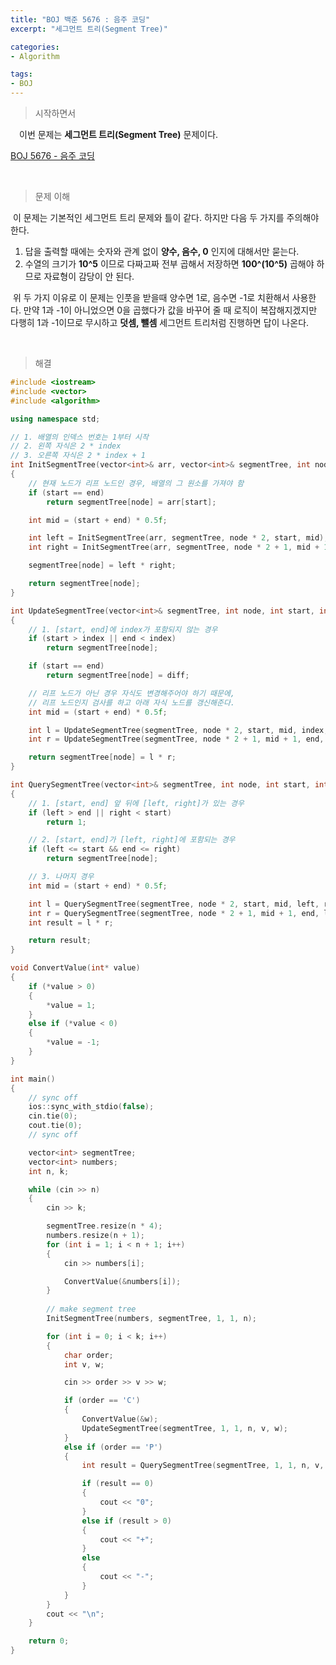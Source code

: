 ```yaml
---
title: "BOJ 백준 5676 : 음주 코딩"
excerpt: "세그먼트 트리(Segment Tree)"

categories:
- Algorithm

tags:
- BOJ
---
```


> 시작하면서

　이번 문제는 **세그먼트 트리(Segment Tree)** 문제이다.

[BOJ 5676 - 음주 코딩](https://www.acmicpc.net/problem/5676)    

​    

> 문제 이해

​	이 문제는 기본적인 세그먼트 트리 문제와 틀이 같다. 하지만 다음 두 가지를 주의해야 한다.

1. 답을 출력할 때에는 숫자와 관계 없이 **양수, 음수, 0** 인지에 대해서만 묻는다.
2. 수열의 크기가 **10^5** 이므로 다짜고짜 전부 곱해서 저장하면 **100^(10^5)** 곱해야 하므로 자료형이 감당이 안 된다.

​	위 두 가지 이유로 이 문제는 인풋을 받을때 양수면 1로, 음수면 -1로 치환해서 사용한다. 만약 1과 -1이 아니었으면 0을 곱했다가 값을 바꾸어 줄 때 로직이 복잡해지겠지만 다행히 1과 -1이므로 무시하고 **덧셈, 뺄셈** 세그먼트 트리처럼 진행하면 답이 나온다.

​    

>해결

```c++
#include <iostream>
#include <vector>
#include <algorithm>

using namespace std;

// 1. 배열의 인덱스 번호는 1부터 시작
// 2. 왼쪽 자식은 2 * index
// 3. 오른쪽 자식은 2 * index + 1
int InitSegmentTree(vector<int>& arr, vector<int>& segmentTree, int node, int start, int end)
{
	// 현재 노드가 리프 노드인 경우, 배열의 그 원소를 가져야 함
	if (start == end)
		return segmentTree[node] = arr[start];

	int mid = (start + end) * 0.5f;

	int left = InitSegmentTree(arr, segmentTree, node * 2, start, mid);
	int right = InitSegmentTree(arr, segmentTree, node * 2 + 1, mid + 1, end);

	segmentTree[node] = left * right;

	return segmentTree[node];
}

int UpdateSegmentTree(vector<int>& segmentTree, int node, int start, int end, int index, int diff)
{
	// 1. [start, end]에 index가 포함되지 않는 경우
	if (start > index || end < index)
		return segmentTree[node];

	if (start == end)
		return segmentTree[node] = diff;

	// 리프 노드가 아닌 경우 자식도 변경해주어야 하기 때문에,
	// 리프 노드인지 검사를 하고 아래 자식 노드를 갱신해준다.
	int mid = (start + end) * 0.5f;

	int l = UpdateSegmentTree(segmentTree, node * 2, start, mid, index, diff);
	int r = UpdateSegmentTree(segmentTree, node * 2 + 1, mid + 1, end, index, diff);

	return segmentTree[node] = l * r;
}

int QuerySegmentTree(vector<int>& segmentTree, int node, int start, int end, int left, int right)
{
	// 1. [start, end] 앞 뒤에 [left, right]가 있는 경우
	if (left > end || right < start)
		return 1;

	// 2. [start, end]가 [left, right]에 포함되는 경우
	if (left <= start && end <= right)
		return segmentTree[node];

	// 3. 나머지 경우
	int mid = (start + end) * 0.5f;

	int l = QuerySegmentTree(segmentTree, node * 2, start, mid, left, right);
	int r = QuerySegmentTree(segmentTree, node * 2 + 1, mid + 1, end, left, right);
	int result = l * r;

	return result;
}

void ConvertValue(int* value)
{
	if (*value > 0)
	{
		*value = 1;
	}
	else if (*value < 0)
	{
		*value = -1;
	}
}

int main()
{
	// sync off
	ios::sync_with_stdio(false);
	cin.tie(0);
	cout.tie(0);
	// sync off

	vector<int> segmentTree;
	vector<int> numbers;
	int n, k;

	while (cin >> n)
	{
		cin >> k;

		segmentTree.resize(n * 4);
		numbers.resize(n + 1);
		for (int i = 1; i < n + 1; i++)
		{
			cin >> numbers[i];

			ConvertValue(&numbers[i]);
		}
		
		// make segment tree
		InitSegmentTree(numbers, segmentTree, 1, 1, n);

		for (int i = 0; i < k; i++)
		{
			char order;
			int v, w;

			cin >> order >> v >> w;

			if (order == 'C')
			{
				ConvertValue(&w);
				UpdateSegmentTree(segmentTree, 1, 1, n, v, w);
			}
			else if (order == 'P')
			{
				int result = QuerySegmentTree(segmentTree, 1, 1, n, v, w);

				if (result == 0)
				{
					cout << "0";
				}
				else if (result > 0)
				{
					cout << "+";
				}
				else
				{
					cout << "-";
				}
			}
		}
		cout << "\n";
	}

    return 0;
}
```

